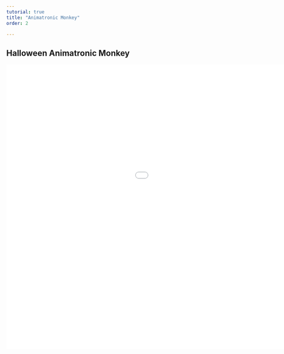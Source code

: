 ```yaml
---
tutorial: true
title: "Animatronic Monkey"
order: 2

---
```


## Halloween Animatronic Monkey ##

<iframe width="1280" height="750" src="//www.youtube.com/embed/w1dtg3IYqHM" frameborder="0" allowfullscreen></iframe>

